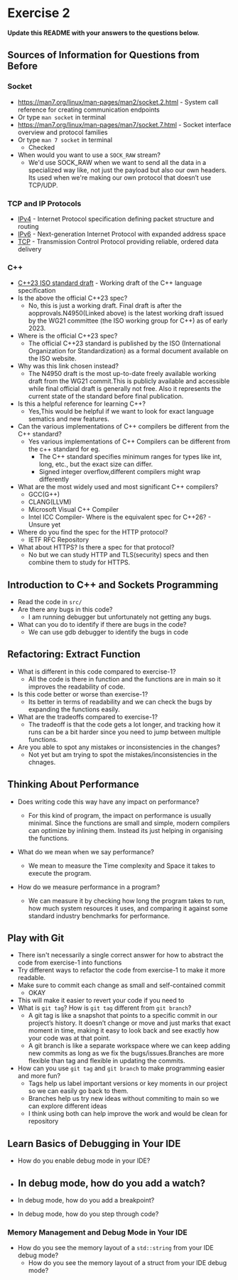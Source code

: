 # Exercise 2

**Update this README with your answers to the questions below.**

## Sources of Information for Questions from Before

### Socket 
- https://man7.org/linux/man-pages/man2/socket.2.html - System call reference
  for creating communication endpoints
- Or type `man socket` in terminal
- https://man7.org/linux/man-pages/man7/socket.7.html - Socket interface 
  overview and protocol families
- Or type `man 7 socket` in terminal
  - Checked
- When would you want to use a `SOCK_RAW` stream?
  - We'd use SOCK_RAW when we want to send all the data in a specialized way like, not just the payload but also our own headers. Its used when we're making our own protocol that doesn’t use TCP/UDP.
### TCP and IP Protocols
- [IPv4](https://www.rfc-editor.org/info/rfc791) - Internet Protocol specification defining packet structure and routing
- [IPv6](https://www.rfc-editor.org/info/rfc8200) - Next-generation Internet 
  Protocol with expanded address space
- [TCP](https://datatracker.ietf.org/doc/html/rfc9293) - Transmission Control 
  Protocol providing reliable, ordered data delivery
    
### C++
- [C++23 ISO standard draft](https://www.open-std.org/jtc1/sc22/wg21/docs/papers/2023/n4950.pdf) - 
  Working draft of the C++ language specification
- Is the above the official C++23 spec? 
  - No, this is just a working draft. Final draft is after the aopprovals.N4950(Linked above) is the latest working draft issued by the WG21 committee (the ISO working group for C++) as of early 2023.
- Where is the official C++23 spec?
  - The official C++23 standard is published by the ISO (International Organization for Standardization) as a formal document available on the ISO website.
- Why was this link chosen instead?
  - The N4950 draft is the most up-to-date freely available working draft from the WG21 commit.This is publicly available and accessible while final official draft is generally not free. Also it represents the current state of the standard before final publication.
- Is this a helpful reference for learning C++?
  - Yes,This would be helpful if we want to look for exact language sematics and new features.
- Can the various implementations of C++ compilers be different from the C++ standard?
  - Yes various implementations of C++ Compilers can be different from the c++ standard for eg. 
    - The C++ standard specifies minimum ranges for types like int, long, etc., but the exact size can differ.
    - Signed integer overflow,different compilers might wrap differently
- What are the most widely used and most significant C++ compilers?
  - GCC(G++)
  - CLANG(LLVM)
  - Microsoft Visual C++ Compiler
  - Intel ICC Compiler- Where is the equivalent spec for C++26?  - Unsure yet
- Where do you find the spec for the HTTP protocol?
  - IETF RFC Repository
- What about HTTPS? Is there a spec for that protocol?
  - No but we can study HTTP and TLS(security) specs and then combine them to study for HTTPS.
## Introduction to C++ and Sockets Programming

- Read the code in `src/`
- Are there any bugs in this code? 
  - I am running debugger but unfortunately not getting any bugs. 
- What can you do to identify if there are bugs in the code?
  - We can use gdb debugger to identify the bugs in code

## Refactoring: Extract Function

- What is different in this code compared to exercise-1?
   - All the code is there in function and the functions are in main so it improves the readability of code.
- Is this code better or worse than exercise-1?
  -  Its better in terms of readability and we can check the bugs by expanding the functions easily.
- What are the tradeoffs compared to exercise-1?
  - The tradeoff is that the code gets a lot longer, and tracking how it runs can be a bit harder since you need to jump between multiple functions.
- Are you able to spot any mistakes or inconsistencies in the changes?
  - Not yet but am trying to spot the mistakes/inconsistencies in the chnages.
## Thinking About Performance

- Does writing code this way have any impact on performance?
  - For this kind of program, the impact on performance is usually minimal. Since the functions are small and simple, modern compilers can optimize by inlining them. Instead its just helping in organising the functions.

- What do we mean when we say performance?
  - We mean to measure the Time complexity and Space it takes to execute the program.
- How do we measure performance in a program?
  - We can measure it by checking how long the program takes to run, how much system resources it uses, and comparing it against some standard industry benchmarks for performance.

## Play with Git

- There isn't necessarily a single correct answer for how to abstract the code from exercise-1 into functions
- Try different ways to refactor the code from exercise-1 to make it more readable.
- Make sure to commit each change as small and self-contained commit
  - OKAY
- This will make it easier to revert your code if you need to
- What is `git tag`? How is `git tag` different from `git branch`?
  - A git tag is like a snapshot that points to a specific commit in our project’s history. It doesn’t change or move and just marks that exact moment in time, making it easy to look back and see exactly how your code was at that point.
  - A git branch is like a separate workspace where we can keep adding new commits as long as we fix the bugs/issues.Branches are more flexible than tag and flexible in updating the commits.
- How can you use `git tag` and `git branch` to make programming easier and more fun?
  - Tags help us label important versions or key moments in our project so we can easily go back to them.
  - Branches help us try new ideas without commiting to main so we can explore different ideas 
  - I think using both can help improve the work and would be clean for repository

## Learn Basics of Debugging in Your IDE

- How do you enable debug mode in your IDE?

- In debug mode, how do you add a watch?
  - 
- In debug mode, how do you add a breakpoint?
- In debug mode, how do you step through code?

### Memory Management and Debug Mode in Your IDE

- How do you see the memory layout of a `std::string` from your IDE debug mode?
  - How do you see the memory layout of a struct from your IDE debug mode?